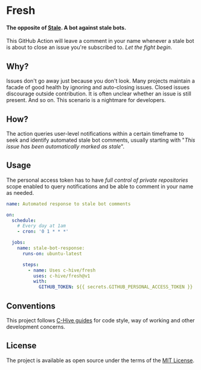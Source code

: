 # Fresh

#### The opposite of [Stale](https://github.com/apps/stale). A bot against stale bots.

This GitHub Action will leave a comment in your name whenever a stale bot is about to close an issue you're subscribed to. _Let the fight begin._

## Why?

Issues don't go away just because you don't look. Many projects maintain a facade of good health by ignoring and auto-closing issues. Closed issues discourage outside contribution. It is often unclear whether an issue is still present. And so on. This scenario is a nightmare for developers.

## How?

The action queries user-level notifications within a certain timeframe to seek and identify automated stale bot comments, usually starting with "*This issue has been automatically marked as stale*".

## Usage

The personal access token has to have *full control of private repositories* scope enabled to query notifications and be able to comment in your name as needed.

```yml
name: Automated response to stale bot comments

on:
  schedule:
    # Every day at 1am
    - cron: '0 1 * * *'

  jobs:
    name: stale-bot-response:
      runs-on: ubuntu-latest

      steps:
        - name: Uses c-hive/fresh
          uses: c-hive/fresh@v1
          with:
            GITHUB_TOKEN: ${{ secrets.GITHUB_PERSONAL_ACCESS_TOKEN }}
```

## Conventions

This project follows [C-Hive guides](https://github.com/c-hive/guides) for code style, way of working and other development concerns.

## License

The project is available as open source under the terms of the [MIT License](http://opensource.org/licenses/MIT).
